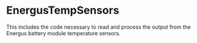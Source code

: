 # EnergusTempSensors
This includes the code necessary to read and process the output from the Energus battery module temperature sensors.
